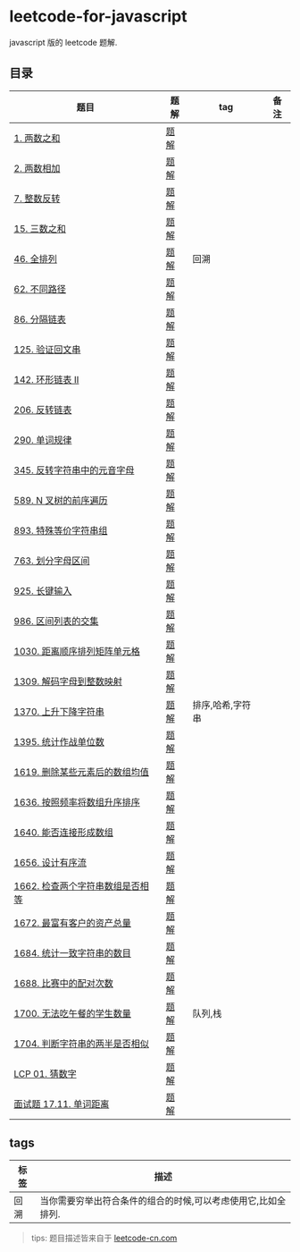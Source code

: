 # leetcode-for-javascript

javascript 版的 leetcode 题解.

## 目录

| 题目                                                                                                            | 题解                                                                                                                                                                                                                                                                                                                          | tag              | 备注 |
| --------------------------------------------------------------------------------------------------------------- | ----------------------------------------------------------------------------------------------------------------------------------------------------------------------------------------------------------------------------------------------------------------------------------------------------------------------------- | ---------------- | ---- |
| [1. 两数之和](https://leetcode-cn.com/problems/two-sum/)                                                        | [题解](https://github.com/skypesky/leetcode-for-javascript/blob/master/1.%20%E4%B8%A4%E6%95%B0%E4%B9%8B%E5%92%8C.md)                                                                                                                                                                                                          |                  |      |
| [2. 两数相加](https://leetcode-cn.com/problems/add-two-numbers/)                                                | [题解](https://github.com/skypesky/leetcode-for-javascript/blob/master/2.%20%E4%B8%A4%E6%95%B0%E7%9B%B8%E5%8A%A0.md)                                                                                                                                                                                                          |                  |      |
| [7. 整数反转](https://leetcode-cn.com/problems/reverse-integer/)                                                | [题解](https://github.com/skypesky/leetcode-for-javascript/blob/master/7.%20%E6%95%B4%E6%95%B0%E5%8F%8D%E8%BD%AC.md)                                                                                                                                                                                                          |                  |      |
| [15. 三数之和](https://leetcode-cn.com/problems/3sum/)                                                          | [题解](https://github.com/skypesky/leetcode-for-javascript/blob/master/15.%20%E4%B8%89%E6%95%B0%E4%B9%8B%E5%92%8C.md)                                                                                                                                                                                                         |                  |      |
| [46. 全排列](https://leetcode-cn.com/problems/permutations/)                                                    | [题解](https://github.com/skypesky/leetcode-for-javascript/blob/46.-%E5%85%A8%E6%8E%92%E5%88%97/46.%20%E5%85%A8%E6%8E%92%E5%88%97.md)                                                                                                                                                                                         | 回溯             |      |
| [62. 不同路径](https://leetcode-cn.com/problems/unique-paths/)                                                  | [题解](https://github.com/skypesky/leetcode-for-javascript/blob/master/62.%20%E4%B8%8D%E5%90%8C%E8%B7%AF%E5%BE%84.md)                                                                                                                                                                                                         |                  |      |
| [86. 分隔链表](https://leetcode-cn.com/problems/partition-list/)                                                | [题解](https://github.com/skypesky/leetcode-for-javascript/blob/master/86.%20%E5%88%86%E9%9A%94%E9%93%BE%E8%A1%A8.md)                                                                                                                                                                                                         |                  |      |
| [125. 验证回文串](https://leetcode-cn.com/problems/valid-palindrome/)                                           | [题解](https://github.com/skypesky/leetcode-for-javascript/blob/master/125.%20%E9%AA%8C%E8%AF%81%E5%9B%9E%E6%96%87%E4%B8%B2.md)                                                                                                                                                                                               |                  |      |
| [142. 环形链表 II](https://leetcode-cn.com/problems/linked-list-cycle-ii/)                                      | [题解](https://github.com/skypesky/leetcode-for-javascript/blob/master/142.%20%E7%8E%AF%E5%BD%A2%E9%93%BE%E8%A1%A8%20II.md)                                                                                                                                                                                                   |                  |      |
| [206. 反转链表](https://leetcode-cn.com/problems/reverse-linked-list/)                                          | [题解](https://github.com/skypesky/leetcode-for-javascript/blob/master/206.%20%E5%8F%8D%E8%BD%AC%E9%93%BE%E8%A1%A8.md)                                                                                                                                                                                                        |                  |      |
| [290. 单词规律](https://leetcode-cn.com/problems/word-pattern/)                                                 | [题解](https://github.com/skypesky/leetcode-for-javascript/blob/290.-%E5%8D%95%E8%AF%8D%E8%A7%84%E5%BE%8B/290.%20%E5%8D%95%E8%AF%8D%E8%A7%84%E5%BE%8B.md)                                                                                                                                                                     |                  |      |
| [345. 反转字符串中的元音字母](https://leetcode-cn.com/problems/reverse-vowels-of-a-string/)                     | [题解](https://github.com/skypesky/leetcode-for-javascript/blob/master/345.%20%E5%8F%8D%E8%BD%AC%E5%AD%97%E7%AC%A6%E4%B8%B2%E4%B8%AD%E7%9A%84%E5%85%83%E9%9F%B3%E5%AD%97%E6%AF%8D.md)                                                                                                                                         |                  |      |
| [589. N 叉树的前序遍历](https://leetcode-cn.com/problems/n-ary-tree-preorder-traversal/)                        | [题解](https://github.com/skypesky/leetcode-for-javascript/blob/master/589.%20N%E5%8F%89%E6%A0%91%E7%9A%84%E5%89%8D%E5%BA%8F%E9%81%8D%E5%8E%86.md)                                                                                                                                                                            |                  |      |
| [893. 特殊等价字符串组](https://leetcode-cn.com/problems/groups-of-special-equivalent-strings/)                 | [题解](https://github.com/skypesky/leetcode-for-javascript/blob/893.-%E7%89%B9%E6%AE%8A%E7%AD%89%E4%BB%B7%E5%AD%97%E7%AC%A6%E4%B8%B2%E7%BB%84/893.%20%E7%89%B9%E6%AE%8A%E7%AD%89%E4%BB%B7%E5%AD%97%E7%AC%A6%E4%B8%B2%E7%BB%84.md)                                                                                             |                  |      |
| [763. 划分字母区间](https://leetcode-cn.com/problems/partition-labels/)                                         | [题解](https://github.com/skypesky/leetcode-for-javascript/blob/master/763.%20%E5%88%92%E5%88%86%E5%AD%97%E6%AF%8D%E5%8C%BA%E9%97%B4.md)                                                                                                                                                                                      |                  |      |
| [925. 长键输入](https://leetcode-cn.com/problems/long-pressed-name/)                                            | [题解](https://github.com/skypesky/leetcode-for-javascript/blob/master/925.%20%E9%95%BF%E9%94%AE%E8%BE%93%E5%85%A5.md)                                                                                                                                                                                                        |                  |      |
| [986. 区间列表的交集](https://leetcode-cn.com/problems/interval-list-intersections/)                            | [题解](https://github.com/skypesky/leetcode-for-javascript/blob/master/986.%20%E5%8C%BA%E9%97%B4%E5%88%97%E8%A1%A8%E7%9A%84%E4%BA%A4%E9%9B%86.md)                                                                                                                                                                             |                  |      |
| [1030. 距离顺序排列矩阵单元格](https://leetcode-cn.com/problems/matrix-cells-in-distance-order/)                | [题解](https://github.com/skypesky/leetcode-for-javascript/blob/1030.-%E8%B7%9D%E7%A6%BB%E9%A1%BA%E5%BA%8F%E6%8E%92%E5%88%97%E7%9F%A9%E9%98%B5%E5%8D%95%E5%85%83%E6%A0%BC-1/1030.%20%E8%B7%9D%E7%A6%BB%E9%A1%BA%E5%BA%8F%E6%8E%92%E5%88%97%E7%9F%A9%E9%98%B5%E5%8D%95%E5%85%83%E6%A0%BC.md)                                   |                  |      |
| [1309. 解码字母到整数映射](https://leetcode-cn.com/problems/decrypt-string-from-alphabet-to-integer-mapping/)   | [题解](https://github.com/skypesky/leetcode-for-javascript/blob/master/1309.%20%E8%A7%A3%E7%A0%81%E5%AD%97%E6%AF%8D%E5%88%B0%E6%95%B4%E6%95%B0%E6%98%A0%E5%B0%84.md)                                                                                                                                                          |                  |      |
| [1370. 上升下降字符串](https://leetcode-cn.com/problems/increasing-decreasing-string/)                          | [题解](https://github.com/skypesky/leetcode-for-javascript/blob/1370.-%E4%B8%8A%E5%8D%87%E4%B8%8B%E9%99%8D%E5%AD%97%E7%AC%A6%E4%B8%B2/1370.%20%E4%B8%8A%E5%8D%87%E4%B8%8B%E9%99%8D%E5%AD%97%E7%AC%A6%E4%B8%B2.md)                                                                                                             | 排序,哈希,字符串 |      |
| [1395. 统计作战单位数](https://leetcode-cn.com/problems/count-number-of-teams/)                                 | [题解](https://github.com/skypesky/leetcode-for-javascript/blob/master/1395.%20%E7%BB%9F%E8%AE%A1%E4%BD%9C%E6%88%98%E5%8D%95%E4%BD%8D%E6%95%B0.md)                                                                                                                                                                            |                  |      |
| [1619. 删除某些元素后的数组均值](https://leetcode-cn.com/problems/mean-of-array-after-removing-some-elements/)  | [题解](https://github.com/skypesky/leetcode-for-javascript/blob/1619.-%E5%88%A0%E9%99%A4%E6%9F%90%E4%BA%9B%E5%85%83%E7%B4%A0%E5%90%8E%E7%9A%84%E6%95%B0%E7%BB%84%E5%9D%87%E5%80%BC/1619.%20%E5%88%A0%E9%99%A4%E6%9F%90%E4%BA%9B%E5%85%83%E7%B4%A0%E5%90%8E%E7%9A%84%E6%95%B0%E7%BB%84%E5%9D%87%E5%80%BC.md)                   |                  |      |
| [1636. 按照频率将数组升序排序](https://leetcode-cn.com/problems/sort-array-by-increasing-frequency/)            | [题解](https://github.com/skypesky/leetcode-for-javascript/blob/1636.-%E6%8C%89%E7%85%A7%E9%A2%91%E7%8E%87%E5%B0%86%E6%95%B0%E7%BB%84%E5%8D%87%E5%BA%8F%E6%8E%92%E5%BA%8F/1636.%20%E6%8C%89%E7%85%A7%E9%A2%91%E7%8E%87%E5%B0%86%E6%95%B0%E7%BB%84%E5%8D%87%E5%BA%8F%E6%8E%92%E5%BA%8F.md)                                     |                  |      |
| [1640. 能否连接形成数组](https://leetcode-cn.com/problems/check-array-formation-through-concatenation/)         | [题解](https://github.com/skypesky/leetcode-for-javascript/blob/1640.-%E8%83%BD%E5%90%A6%E8%BF%9E%E6%8E%A5%E5%BD%A2%E6%88%90%E6%95%B0%E7%BB%84/1640.%20%E8%83%BD%E5%90%A6%E8%BF%9E%E6%8E%A5%E5%BD%A2%E6%88%90%E6%95%B0%E7%BB%84.md)                                                                                           |                  |      |
| [1656. 设计有序流](https://leetcode-cn.com/problems/design-an-ordered-stream/)                                  | [题解](https://github.com/skypesky/leetcode-for-javascript/blob/1656.-%E8%AE%BE%E8%AE%A1%E6%9C%89%E5%BA%8F%E6%B5%81/1656.%20%E8%AE%BE%E8%AE%A1%E6%9C%89%E5%BA%8F%E6%B5%81.md)                                                                                                                                                 |                  |      |
| [1662. 检查两个字符串数组是否相等](https://leetcode-cn.com/problems/check-if-two-string-arrays-are-equivalent/) | [题解](https://github.com/skypesky/leetcode-for-javascript/blob/1662.-%E6%A3%80%E6%9F%A5%E4%B8%A4%E4%B8%AA%E5%AD%97%E7%AC%A6%E4%B8%B2%E6%95%B0%E7%BB%84%E6%98%AF%E5%90%A6%E7%9B%B8%E7%AD%89/1662.%20%E6%A3%80%E6%9F%A5%E4%B8%A4%E4%B8%AA%E5%AD%97%E7%AC%A6%E4%B8%B2%E6%95%B0%E7%BB%84%E6%98%AF%E5%90%A6%E7%9B%B8%E7%AD%89.md) |                  |      |
| [1672. 最富有客户的资产总量](https://leetcode-cn.com/problems/richest-customer-wealth/)                         | [题解](https://github.com/skypesky/leetcode-for-javascript/blob/1672.-%E6%9C%80%E5%AF%8C%E6%9C%89%E5%AE%A2%E6%88%B7%E7%9A%84%E8%B5%84%E4%BA%A7%E6%80%BB%E9%87%8F/1672.%20%E6%9C%80%E5%AF%8C%E6%9C%89%E5%AE%A2%E6%88%B7%E7%9A%84%E8%B5%84%E4%BA%A7%E6%80%BB%E9%87%8F.md)                                                       |                  |      |
| [1684. 统计一致字符串的数目](https://leetcode-cn.com/problems/count-the-number-of-consistent-strings/)          | [题解](https://github.com/skypesky/leetcode-for-javascript/blob/1684.-%E7%BB%9F%E8%AE%A1%E4%B8%80%E8%87%B4%E5%AD%97%E7%AC%A6%E4%B8%B2%E7%9A%84%E6%95%B0%E7%9B%AE/1684.%20%E7%BB%9F%E8%AE%A1%E4%B8%80%E8%87%B4%E5%AD%97%E7%AC%A6%E4%B8%B2%E7%9A%84%E6%95%B0%E7%9B%AE.md)                                                       |                  |      |
| [1688. 比赛中的配对次数](https://leetcode-cn.com/problems/count-of-matches-in-tournament/)                      | [题解](https://github.com/skypesky/leetcode-for-javascript/blob/1688.-%E6%AF%94%E8%B5%9B%E4%B8%AD%E7%9A%84%E9%85%8D%E5%AF%B9%E6%AC%A1%E6%95%B0/1688.%20%E6%AF%94%E8%B5%9B%E4%B8%AD%E7%9A%84%E9%85%8D%E5%AF%B9%E6%AC%A1%E6%95%B0.md)                                                                                           |                  |      |
| [1700. 无法吃午餐的学生数量](https://leetcode-cn.com/problems/number-of-students-unable-to-eat-lunch/)          | [题解](https://github.com/skypesky/leetcode-for-javascript/blob/1700.-%E6%97%A0%E6%B3%95%E5%90%83%E5%8D%88%E9%A4%90%E7%9A%84%E5%AD%A6%E7%94%9F%E6%95%B0%E9%87%8F/1700.%20%E6%97%A0%E6%B3%95%E5%90%83%E5%8D%88%E9%A4%90%E7%9A%84%E5%AD%A6%E7%94%9F%E6%95%B0%E9%87%8F.md)                                                       | 队列,栈          |      |
| [1704. 判断字符串的两半是否相似](https://leetcode-cn.com/problems/determine-if-string-halves-are-alike/)        | [题解](https://github.com/skypesky/leetcode-for-javascript/blob/master/1704.%20%E5%88%A4%E6%96%AD%E5%AD%97%E7%AC%A6%E4%B8%B2%E7%9A%84%E4%B8%A4%E5%8D%8A%E6%98%AF%E5%90%A6%E7%9B%B8%E4%BC%BC.md)                                                                                                                               |                  |      |
| [LCP 01. 猜数字](https://leetcode-cn.com/problems/guess-numbers/)                                               | [题解](https://github.com/skypesky/leetcode-for-javascript/blob/LCP01/LCP%2001.%20%E7%8C%9C%E6%95%B0%E5%AD%97.md)                                                                                                                                                                                                             |                  |      |
| [面试题 17.11. 单词距离](https://leetcode-cn.com/problems/find-closest-lcci/)                                   | [题解](https://github.com/skypesky/leetcode-for-javascript/blob/master/%E9%9D%A2%E8%AF%95%E9%A2%98%2017.11.%20%E5%8D%95%E8%AF%8D%E8%B7%9D%E7%A6%BB.md)                                                                                                                                                                        |                  |      |

## tags

| 标签 | 描述                                                          |
| ---- | ------------------------------------------------------------- |
| 回溯 | 当你需要穷举出符合条件的组合的时候,可以考虑使用它,比如全排列. |

> tips: 题目描述皆来自于 [leetcode-cn.com](https://leetcode-cn.com/)
